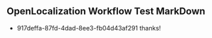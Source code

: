 ## OpenLocalization Workflow Test MarkDown
* 917deffa-87fd-4dad-8ee3-fb04d43af291 thanks!

<!--HONumber=Jul16_HO2-->


